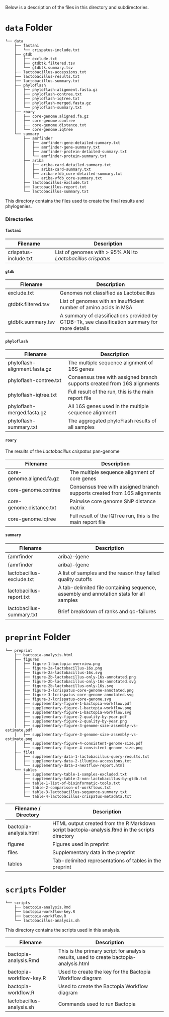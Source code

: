 
Below is a description of the files in this directory and subdirectories.

# `data` Folder
```
└── data
    ├── fastani
    │   └── crispatus-include.txt
    ├── gtdb
    │   ├── exclude.txt
    │   ├── gtdbtk.filtered.tsv
    │   └── gtdbtk.summary.tsv
    ├── lactobacillus-accessions.txt
    ├── lactobacillus-results.txt
    ├── lactobacillus-summary.txt
    ├── phyloflash
    │   ├── phyloflash-alignment.fasta.gz
    │   ├── phyloflash-contree.txt
    │   ├── phyloflash-iqtree.txt
    │   ├── phyloflash-merged.fasta.gz
    │   └── phyloflash-summary.txt
    ├── roary
    │   ├── core-genome.aligned.fa.gz
    │   ├── core-genome.contree
    │   ├── core-genome.distance.txt
    │   └── core-genome.iqtree
    └── summary
        ├── amrfinder
        │   ├── amrfinder-gene-detailed-summary.txt
        │   ├── amrfinder-gene-summary.txt
        │   ├── amrfinder-protein-detailed-summary.txt
        │   └── amrfinder-protein-summary.txt
        ├── ariba
        │   ├── ariba-card-detailed-summary.txt
        │   ├── ariba-card-summary.txt
        │   ├── ariba-vfdb_core-detailed-summary.txt
        │   └── ariba-vfdb_core-summary.txt
        ├── lactobacillus-exclude.txt
        ├── lactobacillus-report.txt
        └── lactobacillus-summary.txt
```
This directory contains the files used to create the final results and phylogenies.

### Directories
#### `fastani`

| Filename | Description |
|----------|-------------|
| crispatus-include.txt| List of genomes with > 95% ANI to *Lactobacillus crispatus* |

#### `gtdb`

| Filename | Description |
|----------|-------------|
| exclude.txt | Genomes not classified as Lactobacillus |
| gtdbtk.filtered.tsv| List of genomes with an insufficient number of amino acids in MSA |
| gtdbtk.summary.tsv| A summary of classifications provided by GTDB-Tk, see classification summary for more details |

#### `phyloflash`

| Filename | Description |
|----------|-------------|
| phyloflash-alignment.fasta.gz | The multiple sequence alignment of 16S genes |
| phyloflash-contree.txt| Consensus tree with assigned branch supports created from 16S alignments  |
| phyloflash-iqtree.txt| Full result of the run, this is the main report file |
| phyloflash-merged.fasta.gz| All 16S genes used in the multiple sequence alignment |
| phyloflash-summary.txt| The aggregated phyloFlash results of all samples |


#### `roary`
The results of the *Lactobacillus crispatus* pan-genome

| Filename | Description |
|----------|-------------|
| core-genome.aligned.fa.gz| The multiple sequence alignment of core genes |
| core-genome.contree | Consensus tree with assigned branch supports created from 16S alignments  |
| core-genome.distance.txt | Pairwise core genome SNP distance matrix |
| core-genome.iqtree | Full result of the IQTree run, this is the main report file |

#### `summary`

| Filename | Description |
|----------|-------------|
| {amrfinder|ariba}-{gene|protein|card|vfdb}-detailed-summary.txt | Detailed information about each hit against a specific antimicrobial resistance or Ariba dataset |
| {amrfinder|ariba}-{gene|protein|card|vfdb}-summary.txt | A presence/absence matrix for hits against a specific antimicrobial resistance or Ariba dataset  |
| lactobacillus-exclude.txt | A list of samples and the reason they failed quality cutoffs |
| lactobacillus-report.txt| A tab-delimited file containing sequence, assembly and annotation stats for all samples|
| lactobacillus-summary.txt| Brief breakdown of ranks and qc-failures |


# `preprint` Folder
```
└── preprint
    ├── bactopia-analysis.html
    ├── figures
    │   ├── figure-1-bactopia-overview.png
    │   ├── figure-2a-lactobacillus-16s.png
    │   ├── figure-2a-lactobacillus-16s.svg
    │   ├── figure-2b-lactobacillus-only-16s-annotated.png
    │   ├── figure-2b-lactobacillus-only-16s-annotated.svg
    │   ├── figure-2b-lactobacillus-only-16s.svg
    │   ├── figure-3-lcrispatus-core-genome-annotated.png
    │   ├── figure-3-lcrispatus-core-genome-annotated.svg
    │   ├── figure-3-lcrispatus-core-genome.svg
    │   ├── supplementary-figure-1-bactopia-workflow.pdf
    │   ├── supplementary-figure-1-bactopia-workflow.png
    │   ├── supplementary-figure-1-bactopia-workflow.svg
    │   ├── supplementary-figure-2-quality-by-year.pdf
    │   ├── supplementary-figure-2-quality-by-year.png
    │   ├── supplementary-figure-3-genome-size-assembly-vs-estimate.pdf
    │   ├── supplementary-figure-3-genome-size-assembly-vs-estimate.png
    │   ├── supplementary-figure-4-consistent-genome-size.pdf
    │   └── supplementary-figure-4-consistent-genome-size.png
    ├── files
    │   ├── supplementary-data-1-lactobacillus-query-results.txt
    │   ├── supplementary-data-2-illumina-accessions.txt
    │   └── supplementary-data-3-nextflow-report.html
    └── tables
        ├── supplementary-table-1-samples-excluded.txt
        ├── supplementary-table-2-non-lactobacillus-by-gtdb.txt
        ├── table-1-list-of-bioinformatic-tools.txt
        ├── table-2-comparison-of-workflows.txt
        ├── table-3-lactobacillus-sequence-summary.txt
        └── table-4-lactobacillus-crispatus-metadata.txt
```

| Filename / Directory | Description |
|----------|-------------|
| bactopia-analysis.html | HTML output created from the R Markdown script bactopia-analysis.Rmd in the scripts directory |
| figures | Figures used in preprint |
| files | Supplementary data in the preprint |
| tables | Tab-delimited representations of tables in the preprint |

# `scripts` Folder
```
└── scripts
    ├── bactopia-analysis.Rmd
    ├── bactopia-workflow-key.R
    ├── bactopia-workflow.R
    └── lactobacillus-analysis.sh
```

This directory contains the scripts used in this analysis.

| Filename | Description |
|----------|-------------|
| bactopia-analysis.Rmd | This is the primary script for analysis results, used to create bactopia-analysis.html |
| bactopia-workflow-key.R | Used to create the key for the Bactopia Workflow diagram |
| bactopia-workflow.R | Used to create the Bactopia Workflow diagram |
| lactobacillus-analysis.sh | Commands used to run Bactopia |
